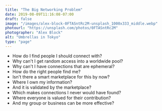 ```yaml
---
title: "The Big Networking Problem"
date: 2019-08-09T11:16:08-07:00
draft: false
image: "/images/alex-block-0FTASntRc2M-unsplash_1000x333_middle.webp"
photourl: "https://unsplash.com/photos/0FTASntRc2M"
photographer: "Alex Block"
alt: "Umbrellas in Tokyo"
type: "page"
---
```


* How do I find people I should connect with?
* Why can't I get random access into a worldwide pool?
* Why can't I have connections that are ephemeral?
* How do the right people find me?
* Isn't there a smart marketplace for this by now?
* Where I own my information?
* And it is validated by the marketplace?
* Which makes connections I never would have found?
* Where everyone is valued for their contribution?
* And my group or business can be more effective?
